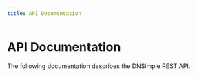 ```yaml
---
title: API Documentation
---
```


# API Documentation

The following documentation describes the DNSimple REST API.
